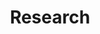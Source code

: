 ---
title: Research
logo: "https://media-exp1.licdn.com/dms/image/C4D03AQEL0Zz3WdV60g/profile-displayphoto-shrink_200_200/0/1517241135068?e=1622073600&v=beta&t=Q_vCW1DDSmb1VmfXtCdiy-ZGOY5hBn6wggIErIqz5Rw"
---